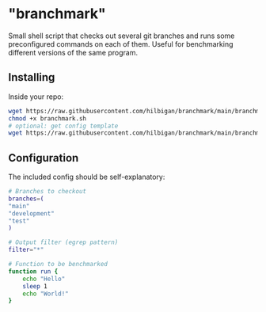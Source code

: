 # "branchmark"

Small shell script that checks out several git branches and runs some preconfigured commands
on each of them.
Useful for benchmarking different versions of the same program.

## Installing

Inside your repo:

```sh
wget https://raw.githubusercontent.com/hilbigan/branchmark/main/branchmark.sh
chmod +x branchmark.sh
# optional: get config template
wget https://raw.githubusercontent.com/hilbigan/branchmark/main/branchmark.config
```


## Configuration

The included config should be self-explanatory:

```sh
# Branches to checkout
branches=(
"main"
"development"
"test"
)

# Output filter (egrep pattern)
filter="*"

# Function to be benchmarked
function run {
    echo "Hello"
    sleep 1
    echo "World!"
}
```
